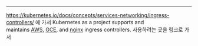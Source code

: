 
---
https://kubernetes.io/docs/concepts/services-networking/ingress-controllers/
에 가서
Kubernetes as a project supports and maintains [AWS](https://github.com/kubernetes-sigs/aws-load-balancer-controller#readme), [GCE](https://git.k8s.io/ingress-gce/README.md#readme), and [nginx](https://git.k8s.io/ingress-nginx/README.md#readme) ingress controllers.
사용하려는 곳을 링크로 가서
